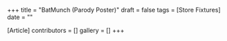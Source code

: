 +++
title = "BatMunch (Parody Poster)"
draft = false
tags = [Store Fixtures]
date = ""

[Article]
contributors = []
gallery = []
+++